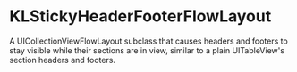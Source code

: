 KLStickyHeaderFooterFlowLayout
==============================

A UICollectionViewFlowLayout subclass that causes headers and footers to stay visible while their sections are in view, similar to a plain UITableView's section headers and footers.
